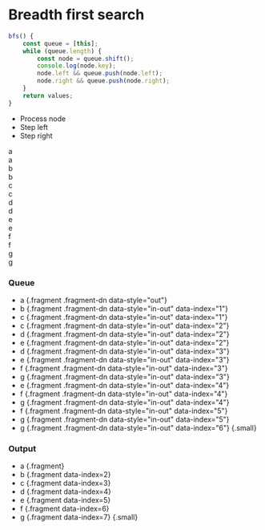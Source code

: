 # Breadth first search

<div class="row">
<div class="cell-4">

```js
bfs() {
    const queue = [this];
    while (queue.length) {
        const node = queue.shift();
        console.log(node.key);
        node.left && queue.push(node.left);
        node.right && queue.push(node.right);
    }
    return values;
}
```

</div>
<div class="cell-2">

* Process node
* Step left
* Step right

</div>
</div>

<div class="row">
<div class="cell-4">


<div class="row mb-1">
<div class="node" id="bfs-1">
<div class="node-inner fragment fragment-dn" data-style="out-in">
a
</div>
<div class="node-inner fragment fragment-dn background-green" data-style="in-out">
a
</div>
</div>
</div>

<div class="row mb-1">
<div></div>
<div class="node" id="bfs-2">
<div class="node-inner fragment fragment-dn" data-style="out-in" data-index="2">
b
</div>
<div class="node-inner fragment fragment-dn background-green" data-style="in-out" data-index="2">
b
</div>
</div>
<div class="node" id="bfs-3">
<div class="node-inner fragment fragment-dn" data-style="out-in" data-index="3">
c
</div>
<div class="node-inner fragment fragment-dn background-green" data-style="in-out" data-index="3">
c
</div>
</div>
<div></div>
</div>

<div class="row mb-1" >
<div class="node" id="bfs-4">
<div class="node-inner fragment fragment-dn" data-style="out-in" data-index="4">
d
</div>
<div class="node-inner fragment fragment-dn background-green" data-style="in-out" data-index="4">
d
</div>
</div>
<div class="node" id="bfs-5">
<div class="node-inner fragment fragment-dn" data-style="out-in" data-index="5">
e
</div>
<div class="node-inner fragment fragment-dn background-green" data-style="in-out" data-index="5">
e
</div>
</div>
<div class="node" id="bfs-6">
<div class="node-inner fragment fragment-dn" data-style="out-in" data-index="6">
f
</div>
<div class="node-inner fragment fragment-dn background-green" data-style="in-out" data-index="6">
f
</div>
</div>
<div class="node" id="bfs-7">
<div class="node-inner fragment fragment-dn" data-style="out-in" data-index="7">
g
</div>
<div class="node-inner fragment fragment-dn background-green" data-style="in-out" data-index="7">
g
</div>
</div>
</div>

</div>
<div class="cell-1">

### Queue

* a {.fragment .fragment-dn data-style="out"}
* b {.fragment .fragment-dn data-style="in-out" data-index="1"}
* c {.fragment .fragment-dn data-style="in-out" data-index="1"}
* c {.fragment .fragment-dn data-style="in-out" data-index="2"}
* d {.fragment .fragment-dn data-style="in-out" data-index="2"}
* e {.fragment .fragment-dn data-style="in-out" data-index="2"}
* d {.fragment .fragment-dn data-style="in-out" data-index="3"}
* e {.fragment .fragment-dn data-style="in-out" data-index="3"}
* f {.fragment .fragment-dn data-style="in-out" data-index="3"}
* g {.fragment .fragment-dn data-style="in-out" data-index="3"}
* e {.fragment .fragment-dn data-style="in-out" data-index="4"}
* f {.fragment .fragment-dn data-style="in-out" data-index="4"}
* g {.fragment .fragment-dn data-style="in-out" data-index="4"}
* f {.fragment .fragment-dn data-style="in-out" data-index="5"}
* g {.fragment .fragment-dn data-style="in-out" data-index="5"}
* g {.fragment .fragment-dn data-style="in-out" data-index="6"}
{.small}

</div>
<div class="cell-1">

### Output

* a {.fragment}
* b {.fragment data-index=2}
* c {.fragment data-index=3}
* d {.fragment data-index=4}
* e {.fragment data-index=5}
* f {.fragment data-index=6}
* g {.fragment data-index=7}
{.small}

</div>
</div>


<div class="line line-arrow-end" data-from="bfs-1" data-to="bfs-2" data-from-side="b" data-to-side="t"></div>
<div class="line line-arrow-end" data-from="bfs-1" data-to="bfs-3" data-from-side="b" data-to-side="t"></div>
<div class="line line-arrow-end" data-from="bfs-2" data-to="bfs-4" data-from-side="b" data-to-side="t"></div>
<div class="line line-arrow-end" data-from="bfs-2" data-to="bfs-5" data-from-side="b" data-to-side="t"></div>
<div class="line line-arrow-end" data-from="bfs-3" data-to="bfs-6" data-from-side="b" data-to-side="t"></div>
<div class="line line-arrow-end" data-from="bfs-3" data-to="bfs-7" data-from-side="b" data-to-side="t"></div>

